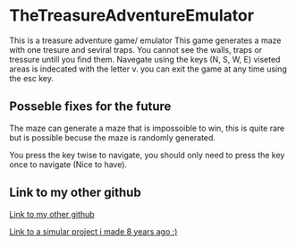 # TheTreasureAdventureEmulator
This is a treasure adventure game/ emulator
This game generates a maze with one tresure and seviral traps. 
You cannot see the walls, traps or tressure untill you find them.
Navegate using the keys (N, S, W, E) viseted areas is indecated with the letter v.
you can exit the game at any time using the esc key.



## Posseble fixes for the future
The maze can generate a maze that is impossoible to win,
this is quite rare but is possible becuse the maze is randomly generated. 

You press the key twise to navigate, you should only need to press the key once to navigate (Nice to have).

## Link to my other github

[Link to my other github](https://github.com/Qualmeru)

[Link to a simular project i made 8 years ago :) ](https://github.com/Qualmeru/Luffarschack)

